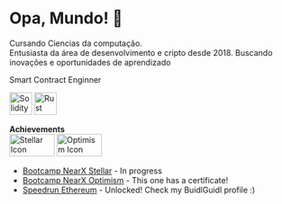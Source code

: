 # Opa, Mundo! 👋
Cursando Ciencias da computação.  
Entusiasta da área de desenvolvimento e cripto desde 2018. Buscando inovações e oportunidades de aprendizado

Smart Contract Enginner  

<img src="https://img.icons8.com/color/48/solidity.png" alt="Solidity Icon" width="40" height="40"> <img src="https://img.icons8.com/color/48/rust-programming-language.png" alt="Rust Icon" width="40" height="40">


**Achievements**  
<img src="https://developers.stellar.org/img/stellar-logo.svg" alt="Stellar Icon" width="80" height="40">   <img src="https://www.optimism.io/optimism.svg" alt="Optimism Icon" width="80" height="40">
- [Bootcamp NearX Stellar](https://nearx.com.br/bootcamp) -  In progress 
- [Bootcamp NearX Optimism](https://www.linkedin.com/posts/leonardobri_primeiro-de-muitos-conclu%C3%ADdo-nearx-innovation-activity-7176268801305419776-ffCj?utm_source=share&utm_medium=member_desktop) - This one has a certificate!  
- [Speedrun Ethereum](https://app.buidlguidl.com/builders/0xC4de020Cfb94D5e7Da5536551da6cfE01Dce33Ec) - Unlocked! Check my BuidlGuidl profile :)  


